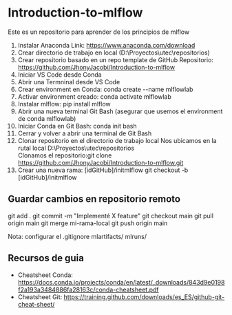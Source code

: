 # Introduction-to-mlflow
Este es un repositorio para aprender de los principios de mlflow

1. Instalar Anaconda
   Link: https://www.anaconda.com/download
2. Crear directorio de trabajo en local (D:\Proyectos\utec\repositorios\)
3. Crear repositorio basado en un repo template de GitHub
   Repositorio: https://github.com/JhonyJacobi/Introduction-to-mlflow
4. Iniciar VS Code desde Conda
5. Abrir una Termninal desde VS Code
6. Crear environment en Conda: conda create --name mlflowlab
7. Activar environment creado: conda activate mlflowlab
8. Instalar mlflow: pip install mlflow
9. Abrir una nueva terminal Git Bash (asegurar que usemos el environment de conda mlflowlab)
10. Iniciar Conda en Git Bash: conda init bash
11. Cerrar y volver a abrir una terminal de Git Bash
12. Clonar repositorio en el directorio de trabajo local
   Nos ubicamos en la rutal local D:\Proyectos\utec\repositorios\
   Clonamos el repositorio:git clone https://github.com/JhonyJacobi/Introduction-to-mlflow.git
14. Crear una nueva rama: [idGitHub]/initmlflow
    git checkout -b [idGitHub]/initmlflow   
   
## Guardar cambios en repositorio remoto
git add .
git commit -m "Implementé X feature"
git checkout main
git pull origin main
git merge mi-rama-local
git push origin main

Nota: configurar el .gitignore
mlartifacts/
mlruns/

## Recursos de guia
- Cheatsheet Conda: https://docs.conda.io/projects/conda/en/latest/_downloads/843d9e0198f2a193a3484886fa28163c/conda-cheatsheet.pdf
- Cheatsheet Git: https://training.github.com/downloads/es_ES/github-git-cheat-sheet/
